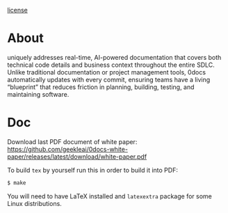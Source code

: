
[license](https://github.com/geekleai/0docs-white-paper/blob/main/LICENSE)

# About 
 uniquely addresses real-time, AI-powered documentation that covers both technical code details and business context throughout the entire SDLC. Unlike traditional documentation or project management tools, 0docs automatically updates with every commit, ensuring teams have a living “blueprint” that reduces friction in planning, building, testing, and maintaining software.

# Doc
Download last PDF document of white paper: https://github.com/geekleai/0docs-white-paper/releases/latest/download/white-paper.pdf

To build `tex` by yourself run this in order to build it into PDF:

```bash
$ make
```

You will need to have LaTeX installed and `latexextra` package for some Linux distributions.
